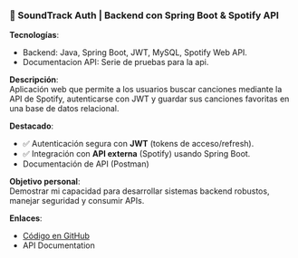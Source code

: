 ### 🎵 SoundTrack Auth | Backend con Spring Boot & Spotify API  

**Tecnologías**:  
- Backend: Java, Spring Boot, JWT, MySQL, Spotify Web API.  
- Documentacion API: Serie de pruebas para la api. 

**Descripción**:  
Aplicación web que permite a los usuarios buscar canciones mediante la API de Spotify, autenticarse con JWT y guardar sus canciones favoritas en una base de datos relacional.  

**Destacado**:  
- ✅ Autenticación segura con **JWT** (tokens de acceso/refresh).  
- ✅ Integración con **API externa** (Spotify) usando Spring Boot.
- Documentación de API (Postman)


**Objetivo personal**:  
Demostrar mi capacidad para desarrollar sistemas backend robustos, manejar seguridad y consumir APIs.  

**Enlaces**:  
- [Código en GitHub](https://github.com/tu-usuario/soundtrack-auth)  
- API Documentation
